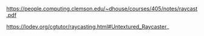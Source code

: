 https://people.computing.clemson.edu/~dhouse/courses/405/notes/raycast.pdf

https://lodev.org/cgtutor/raycasting.html#Untextured_Raycaster_